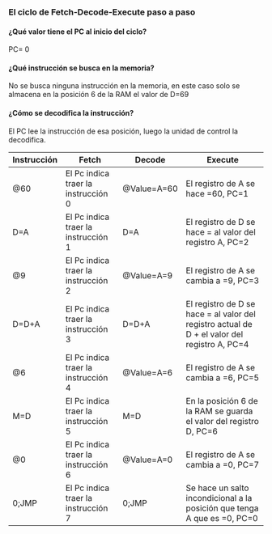 ### El ciclo de Fetch-Decode-Execute paso a paso
#### ¿Qué valor tiene el PC al inicio del ciclo?
PC= 0
#### ¿Qué instrucción se busca en la memoria?
No se busca ninguna instrucción en la memoria, en este caso solo se almacena en la posición 6 de la RAM el valor de D=69
#### ¿Cómo se decodifica la instrucción?
El PC lee la instrucción de esa posición, luego la unidad de control la decodifica.

| Instrucción  | Fetch | Decode | Execute |
| ------------- | ------------- | ------------- | ------------- |
| @60 | El Pc indica traer la instrucción 0 | @Value=A=60 | El registro de A se hace =60, PC=1 |
| D=A  | El Pc indica traer la instrucción 1 | D=A | El registro de D se hace = al valor del registro A, PC=2|
| @9  | El Pc indica traer la instrucción 2 | @Value=A=9 | El registro de A se cambia a =9, PC=3|
| D=D+A  | El Pc indica traer la instrucción 3 | D=D+A | El registro de D se hace = al valor del registro actual de D + el valor del registro A, PC=4|
| @6 | El Pc indica traer la instrucción 4 |  @Value=A=6 | El registro de A se cambia a =6, PC=5|
| M=D | El Pc indica traer la instrucción 5 |  M=D | En la posición 6 de la RAM se guarda el valor del registro D, PC=6 |
| @0 | El Pc indica traer la instrucción 6 | @Value=A=0 | El registro de A se cambia a =0, PC=7 |
| 0;JMP | El Pc indica traer la instrucción 7 | 0;JMP | Se hace un salto incondicional a la posición que tenga A que es =0, PC=0 |






